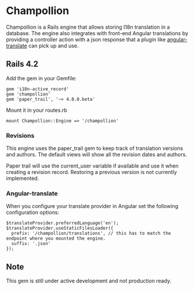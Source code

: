 # Champollion
Champollion is a Rails engine that allows storing I18n translation in a database. The engine also integrates with front-end Angular translations by providing a controller action with a json response that a plugin like  [angular-translate](https://github.com/angular-translate/angular-translate "Angular Translate")  can pick up and use.

## Rails 4.2

Add the gem in your Gemfile:

```
gem 'i18n-active_record'
gem 'champollion'
gem 'paper_trail', '~> 4.0.0.beta'
```

Mount it in your routes.rb

```
mount Champollion::Engine => '/champollion'
```

### Revisions
This engine uses the paper_trail gem to keep track of translation versions and authors. The default views will show all the revision dates and authors.

Paper trail will use the current_user variable if available and use it when creating a revision record. Restoring a previous version is not currently implemented.

### Angular-translate
When you configure your translate provider in Angular set the following configuration options:

```
$translateProvider.preferredLanguage('en');
$translateProvider.useStaticFilesLoader({
  prefix: '/champollion/translations', // this has to match the endpoint where you mounted the engine.  
  suffix: '.json'    
});
```

## Note
This gem is still under active development and not production ready.
